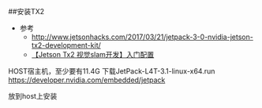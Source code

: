 ##安装TX2

- 参考
    - http://www.jetsonhacks.com/2017/03/21/jetpack-3-0-nvidia-jetson-tx2-development-kit/
    - [【Jetson Tx2 视觉slam开发】入门配置](http://blog.csdn.net/qq_14925953/article/details/73724694)

HOST宿主机，至少要有11.4G
下载JetPack-L4T-3.1-linux-x64.run
https://developer.nvidia.com/embedded/jetpack

放到host上安装
